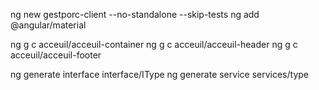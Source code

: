 ng new gestporc-client --no-standalone --skip-tests
ng add @angular/material

ng g c acceuil/acceuil-container
ng g c acceuil/acceuil-header
ng g c acceuil/acceuil-footer

ng generate interface interface/IType
ng generate service services/type